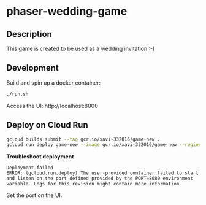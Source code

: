 # phaser-wedding-game

## Description

This game is created to be used as a wedding invitation :-)

## Development

Build and spin up a docker container:

```bash
./run.sh
```

Access the UI: http://localhost:8000

## Deploy on Cloud Run

```bash
gcloud builds submit --tag gcr.io/xavi-332016/game-new .
gcloud run deploy game-new --image gcr.io/xavi-332016/game-new --region europe-west1 --platform managed --allow-unauthenticated --quiet
```

**Troubleshoot deployment**

```
Deployment failed                                                                                                                          
ERROR: (gcloud.run.deploy) The user-provided container failed to start and listen on the port defined provided by the PORT=8080 environment variable. Logs for this revision might contain more information.
```

Set the port on the UI.
